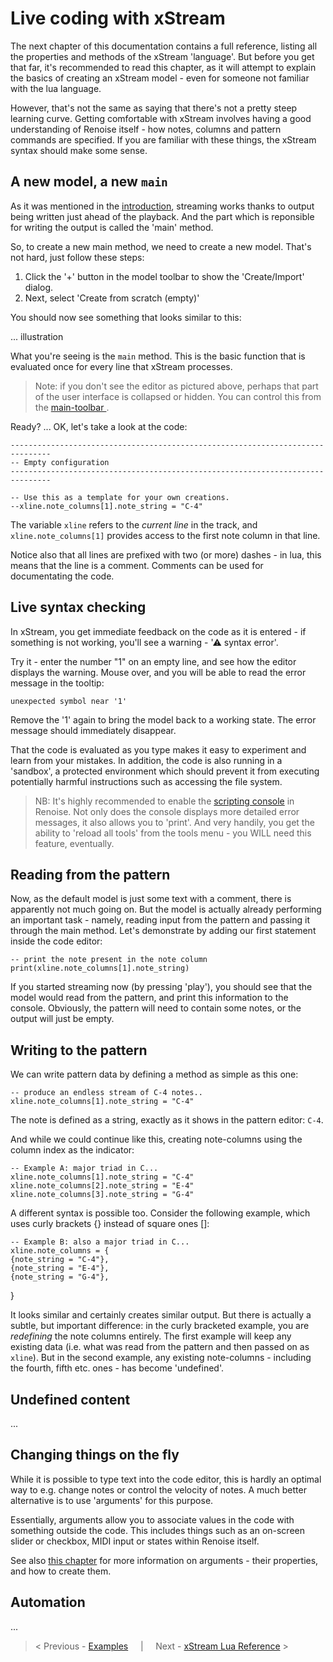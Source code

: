 # Live coding with xStream

The next chapter of this documentation contains a full reference, listing all the  properties and methods of the xStream 'language'. But before you get that far, it's recommended to read this chapter, as it will attempt to explain the basics of creating an xStream model - even for someone not familiar with the lua language.

However, that's not the same as saying that there's not a pretty steep learning curve. Getting comfortable with xStream involves having a good understanding of Renoise itself - how notes, columns and pattern commands are specified. 
If you are familiar with these things, the xStream syntax should make some sense.

## A new model, a new `main`

As it was mentioned in the [introduction](), streaming works thanks to output being written just ahead of the playback. And the part which is reponsible for writing the output is called the 'main' method. 

So, to create a new main method, we need to create a new model. 
That's not hard, just follow these steps:

1. Click the '+' button in the model toolbar to show the 'Create/Import' dialog.
2. Next, select 'Create from scratch (empty)'

You should now see something that looks similar to this:

... illustration

What you're seeing is the `main` method. This is the basic function that is evaluated once for every line that xStream processes. 

> Note: if you don't see the editor as pictured above, perhaps that part of the user interface is collapsed or hidden. You can control this from the [main-toolbar ](main_toolbar.md#main-toolbar). 

Ready? ... OK, let's take a look at the code:

    -------------------------------------------------------------------------------
    -- Empty configuration
    -------------------------------------------------------------------------------

    -- Use this as a template for your own creations. 
    --xline.note_columns[1].note_string = "C-4"
        

The variable `xline` refers to the _current line_ in the track, and `xline.note_columns[1]` provides access to the first note column in that line.  

Notice also that all lines are prefixed with two (or more) dashes - in lua, this means that the line is a comment. Comments can be used for documentating the code.

## Live syntax checking

In xStream, you get immediate feedback on the code as it is entered - if something is not working, you'll see a warning - '⚠ syntax error'. 

Try it - enter the number "1" on an empty line, and see how the editor displays the warning. Mouse over, and you will be able to read the error message in the tooltip:

    unexpected symbol near '1'

Remove the '1' again to bring the model back to a working state. The error message should immediately disappear.

That the code is evaluated as you type makes it easy to experiment and learn from your mistakes. In addition, the code is also running in a 'sandbox', a protected environment which should prevent it from executing potentially harmful instructions such as accessing the file system.   

> NB: It's highly recommended to enable the [scripting console](...) in Renoise. Not only does the console displays more detailed error messages, it also allows you to 'print'. And very handily, you get the ability to 'reload all tools' from the tools menu - you WILL need this feature, eventually. 

## Reading from the pattern

Now, as the default model is just some text with a comment, there is apparently not much going on. But the model is actually already performing an important task - namely, reading input from the pattern and passing it through the main method. Let's demonstrate by adding our first statement inside the code editor: 

    -- print the note present in the note column
    print(xline.note_columns[1].note_string)

If you started streaming now (by pressing 'play'), you should see that the model would read from the pattern, and print this information to the console. Obviously, the pattern will need to contain some notes, or the output will just be empty.  


## Writing to the pattern

We can write pattern data by defining a method as simple as this one:

	-- produce an endless stream of C-4 notes..
	xline.note_columns[1].note_string = "C-4"

The note is defined as a string, exactly as it shows in the pattern editor: `C-4`.

And while we could continue like this, creating note-columns using the column index as the indicator:

	-- Example A: major triad in C...
	xline.note_columns[1].note_string = "C-4"
	xline.note_columns[2].note_string = "E-4"
	xline.note_columns[3].note_string = "G-4"

A different syntax is possible too. Consider the following example, which uses curly brackets {} instead of square ones []: 

	-- Example B: also a major triad in C...
	xline.note_columns = {
    {note_string = "C-4"},
    {note_string = "E-4"},
    {note_string = "G-4"},
  }

It looks similar and certainly creates similar output. But there is actually a subtle, but important difference: in the curly bracketed example, you are _redefining_ the note columns entirely. The first example will keep any existing data (i.e. what was read from the pattern and then passed on as `xline`). But in the second example, any existing note-columns - including the fourth, fifth etc. ones - has become 'undefined'. 

## Undefined content

...

## Changing things on the fly

While it is possible to type text into the code editor, this is hardly an optimal way to e.g. change notes or control the velocity of notes. A much better alternative is to use 'arguments' for this purpose. 

Essentially, arguments allow you to associate values in the code with something outside the code. This includes things such as an on-screen slider or checkbox, MIDI input or states within Renoise itself.

See also [this chapter](model_arguments.md) for more information on arguments - their properties, and how to create them. 

## Automation

...


> < Previous - [Examples](example_models.md) &nbsp; &nbsp; | &nbsp; &nbsp; Next - [xStream Lua Reference](lua_reference.md) >
